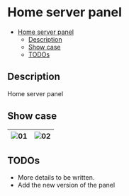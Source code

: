 # Home server panel

<!-- Date: 2019.09.14  -->
- [Home server panel](#home-server-panel)
  - [Description](#description)
  - [Show case](#show-case)
  - [TODOs](#todos)

## Description

Home server panel

## Show case

| ![01](./assets/server-panel-v1-01.jpg) | ![02](./assets/server-panel-v1-02.jpg) |
|:-------------------------------------:|:-------------------------------------:|

## TODOs

- More details to be written.
- Add the new version of the panel
